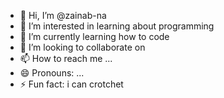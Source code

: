 - 👋 Hi, I’m @zainab-na
- 👀 I’m interested in learning about programming 
- 🌱 I’m currently learning how to code
- 💞️ I’m looking to collaborate on 
- 📫 How to reach me ...
- 😄 Pronouns: ...
- ⚡ Fun fact: i can crotchet 

<!---
zainab-na/zainab-na is a ✨ special ✨ repository because its `README.md` (this file) appears on your GitHub profile.
You can click the Preview link to take a look at your changes.
--->
